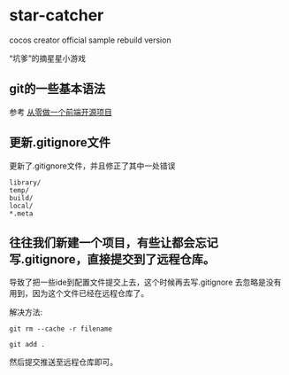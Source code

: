 # star-catcher
cocos creator official sample rebuild version

“坑爹”的摘星星小游戏

## git的一些基本语法

参考 [从零做一个前端开源项目](https://www.imooc.com/article/28240)

## 更新.gitignore文件

更新了.gitignore文件，并且修正了其中一处错误

    library/
    temp/
    build/
    local/
    *.meta

## 往往我们新建一个项目，有些让都会忘记写.gitignore，直接提交到了远程仓库。

导致了把一些ide到配置文件提交上去，这个时候再去写.gitignore 去忽略是没有用到，因为这个文件已经在远程仓库了。

解决方法: 

`git rm --cache -r filename`

`git add .`

然后提交推送至远程仓库即可。

